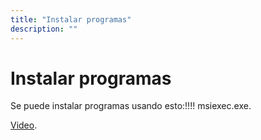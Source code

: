 ```yaml
---
title: "Instalar programas"
description: ""
---
```


# Instalar programas

Se puede instalar programas usando esto:!!!! msiexec.exe.  

[Video](https://www.youtube.com/watch?v=dhT_Wb0ioCo&ab_channel=CommandbUniverse).  
